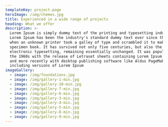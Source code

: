 ```yaml
---
templateKey: project-page
heroImage: /img/chemex.jpg
title: Experienced in a wide range of projects
heading: What we offer
description: >-
  Lorem Ipsum is simply dummy text of the printing and typesetting industry.
  Lorem Ipsum has been the industry's standard dummy text ever since the 1500s,
  when an unknown printer took a galley of type and scrambled it to make a type
  specimen book. It has survived not only five centuries, but also the leap into
  electronic typesetting, remaining essentially unchanged. It was popularised in
  the 1960s with the release of Letraset sheets containing Lorem Ipsum passages,
  and more recently with desktop publishing software like Aldus PageMaker
  including versions of Lorem Ipsum
imageGallery:
  - image: /img/foundations.jpg
  - image: /img/gallery-1-min.jpg
  - image: /img/gallery-10-min.jpg
  - image: /img/gallery-7-min.jpg
  - image: /img/gallery-6-min.jpg
  - image: /img/gallery-3-min.jpg
  - image: /img/gallery-4-min.jpg
  - image: /img/gallery-5-min.jpg
  - image: /img/gallery-8-min.jpg
  - image: /img/gallery-9-min.jpg
---
```


